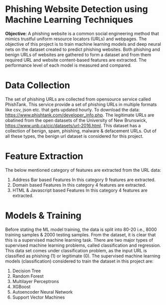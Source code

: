 # Phishing Website Detection using Machine Learning Techniques
**Objective**:
A phishing website is a common social engineering method that mimics trustful uniform resource locators (URLs) and webpages. The objective of this project is to train machine learning models and deep neural nets on the dataset created to predict phishing websites. Both phishing and benign URLs of websites are gathered to form a dataset and from them required URL and website content-based features are extracted. The performance level of each model is measured and compared.

# Data Collection
The set of phishing URLs are collected from opensource service called PhishTank. This service provide a set of phishing URLs in multiple formats like csv, json etc. that gets updated hourly. To download the data: https://www.phishtank.com/developer_info.php.
The legitimate URLs are obatined from the open datasets of the University of New Brunswick, https://www.unb.ca/cic/datasets/url-2016.html. This dataset has a collection of benign, spam, phishing, malware & defacement URLs. Out of all these types, the benign url dataset is considered for this project.

# Feature Extraction
The below mentioned category of features are extracted from the URL data:

1. Address Bar based Features
          In this category 9 features are extracted.
2. Domain based Features
          In this category 4 features are extracted.
3. HTML & Javascript based Features
          In this category 4 features are extracted.

 # Models & Training
 Before stating the ML model training, the data is split into 80-20 i.e., 8000 training samples & 2000 testing samples. From the dataset, it is clear that this is a supervised machine learning task. There are two major types of supervised machine learning problems, called classification and regression.
 This data set comes under classification problem, as the input URL is classified as phishing (1) or legitimate (0). The supervised machine learning models (classification) considered to train the dataset in this project are:
1. Decision Tree
2. Random Forest
3. Multilayer Perceptrons
4. XGBoost
5. Autoencoder Neural Network
6. Support Vector Machines
